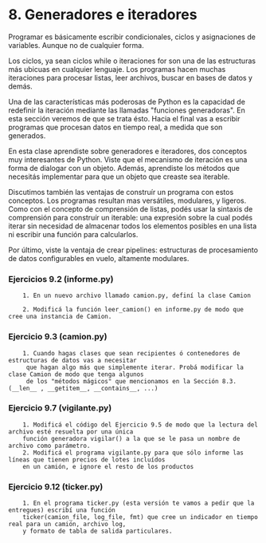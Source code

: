 # 8. Generadores e iteradores

Programar es básicamente escribir condicionales, ciclos y asignaciones de variables. Aunque no de cualquier forma.

Los ciclos, ya sean ciclos while o iteraciones for son una de las estructuras más ubicuas en cualquier lenguaje. Los programas hacen muchas iteraciones para procesar listas, leer archivos, buscar en bases de datos y demás.

Una de las características más poderosas de Python es la capacidad de redefinir la iteración mediante las llamadas "funciones generadoras". En esta sección veremos de que se trata ésto. Hacia el final vas a escribir programas que procesan datos en tiempo real, a medida que son generados.

En esta clase aprendiste sobre generadores e iteradores, dos conceptos muy interesantes de Python. Viste que el mecanismo de iteración es una forma de dialogar con un objeto. Además, aprendiste los métodos que necesitás implementar para que un objeto que creaste sea iterable.

Discutimos también las ventajas de construír un programa con estos conceptos. Los programas resultan mas versátiles, modulares, y ligeros. Como con el concepto de comprensión de listas, podés usar la sintaxis de comprensión para construír un iterable: una expresión sobre la cual podés iterar sin necesidad de almacenar todos los elementos posibles en una lista ni escribir una función para calcularlos.

Por último, viste la ventaja de crear pipelines: estructuras de procesamiento de datos configurables en vuelo, altamente modulares.

### Ejercicios 9.2 (informe.py)

        1. En un nuevo archivo llamado camion.py, definí la clase Camion

        2. Modificá la función leer_camion() en informe.py de modo que cree una instancia de Camion.

### Ejercicio 9.3 (camion.py)

        1. Cuando hagas clases que sean recipientes ó contenedores de estructuras de datos vas a necesitar
         que hagan algo más que simplemente iterar. Probá modificar la clase Camion de modo que tenga algunos
         de los "métodos mágicos" que mencionamos en la Sección 8.3. (__len__ , __getitem__, __contains__, ...)

### Ejercicio 9.7 (vigilante.py)

        1. Modificá el código del Ejercicio 9.5 de modo que la lectura del archivo esté resuelta por una única
        función generadora vigilar() a la que se le pasa un nombre de archivo como parámetro.
        2. Modificá el programa vigilante.py para que sólo informe las líneas que tienen precios de lotes incluídos
        en un camión, e ignore el resto de los productos

### Ejercicio 9.12 (ticker.py)

        1. En el programa ticker.py (esta versión te vamos a pedir que la entregues) escribí una función
        ticker(camion_file, log_file, fmt) que cree un indicador en tiempo real para un camión, archivo log,
        y formato de tabla de salida particulares.
